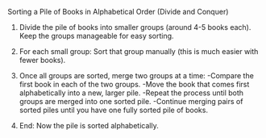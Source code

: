 Sorting a Pile of Books in Alphabetical Order (Divide and Conquer)

1. Divide the pile of books into smaller groups (around 4-5 books each). Keep the groups manageable for easy sorting.

2. For each small group: Sort that group manually (this is much easier with fewer books).

3. Once all groups are sorted, merge two groups at a time:
    -Compare the first book in each of the two groups.
    -Move the book that comes first alphabetically into a new, larger pile.
    -Repeat the process until both groups are merged into one sorted pile.
    -Continue merging pairs of sorted piles until you have one fully sorted pile of books.

4. End: Now the pile is sorted alphabetically.
